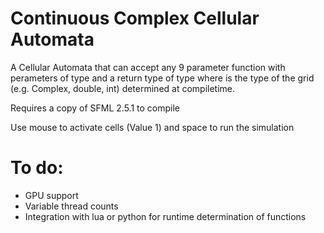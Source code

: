 # Continuous Complex Cellular Automata

A Cellular Automata that can accept any 9 parameter function with perameters of type <Type> and a return type of type <Type> where <Type> is the type of the grid (e.g. Complex, double, int) determined at compiletime.
  
Requires a copy of SFML 2.5.1 to compile

Use mouse to activate cells (Value 1) and space to run the simulation
  
# To do:
  - GPU support
  - Variable thread counts
  - Integration with lua or python for runtime determination of functions
